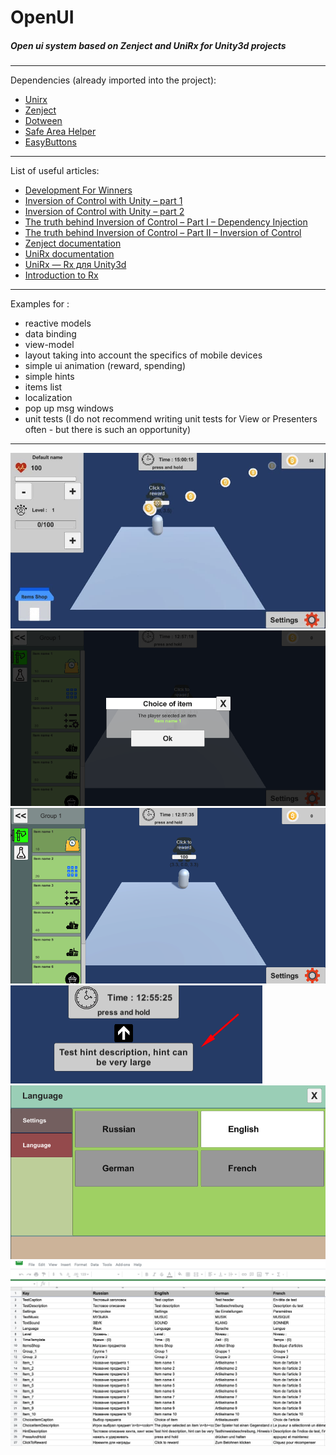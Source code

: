 # OpenUI

##### Open ui system based on Zenject and UniRx for Unity3d projects
****
Dependencies (already imported into the project):
- [Unirx](https://github.com/neuecc/UniRx/)
- [Zenject](https://github.com/modesttree/Zenject)
- [Dotween](http://dotween.demigiant.com/download.php)
- [Safe Area Helper](https://assetstore.unity.com/packages/tools/gui/safe-area-helper-130488)
- [EasyButtons](https://github.com/madsbangh/EasyButtons)
****
List of useful articles:

- [ Development For Winners](https://grofit.gitbook.io/development-for-winners/)
- [Inversion of Control with Unity – part 1](https://www.sebaslab.com/ioc-container-unity-part-1/)
- [Inversion of Control with Unity – part 2](https://www.sebaslab.com/ioc-container-unity-part-2/)
- [The truth behind Inversion of Control – Part I – Dependency Injection](https://www.sebaslab.com/the-truth-behind-inversion-of-control-part-i-dependency-injection/)
- [The truth behind Inversion of Control – Part II – Inversion of Control](https://www.sebaslab.com/the-truth-behind-inversion-of-control-part-ii-inversion-of-control/)
- [Zenject documentation](https://github.com/modesttree/Zenject)
- [UniRx documentation](https://github.com/neuecc/UniRx)
- [UniRx — Rx для Unity3d](https://habr.com/ru/post/342660/)
- [Introduction to Rx](http://introtorx.com/)
****
Examples for :
- reactive models
- data binding 
- view-model 
- layout taking into account the specifics of mobile devices  
- simple ui animation (reward, spending)
- simple hints
- items list
- localization
- pop up msg windows
- unit tests (I do not recommend writing unit tests for View or Presenters often - but there is such an opportunity)

****

![OpenUI_1](https://github.com/vetcat/OpenUI/blob/main/OtherSource/Images/OpenUI_1.jpg "OpenUI_1")
![Pop up window](https://github.com/vetcat/OpenUI/blob/main/OtherSource/Images/Pop%20up%20window.png "Pop up window")
![Items](https://github.com/vetcat/OpenUI/blob/main/OtherSource/Images/Items.png "Items")
![Hint](https://github.com/vetcat/OpenUI/blob/main/OtherSource/Images/Hint.png "Hint")
![Localization_1](https://github.com/vetcat/OpenUI/blob/main/OtherSource/Images/Localization_1.png "Localization_1")
![Localization_2](https://github.com/vetcat/OpenUI/blob/main/OtherSource/Images/Localization_2.png "Localization_2")
